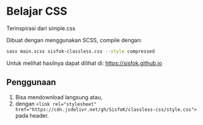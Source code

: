 # Belajar CSS

Terinspirasi dari simple.css

Dibuat dengan menggunakan SCSS, compile dengan:

```zsh
sass main.scss sisfok-classless.css --style compressed
```

Untuk melihat hasilnya dapat dilihat di: https://sisfok.github.io

## Penggunaan

1. Bisa mendownload langsung atau,
2. dengan `<link rel="stylesheet" href="https://cdn.jsdelivr.net/gh/SisfoK/classless-css/style.css">` pada header.
